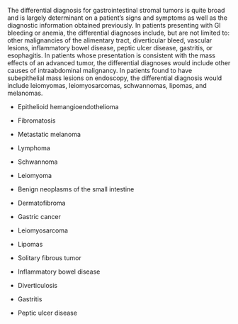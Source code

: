 The differential diagnosis for gastrointestinal stromal tumors is quite broad and is largely determinant on a patient’s signs and symptoms as well as the diagnostic information obtained previously. In patients presenting with GI bleeding or anemia, the differential diagnoses include, but are not limited to: other malignancies of the alimentary tract, diverticular bleed, vascular lesions, inflammatory bowel disease, peptic ulcer disease, gastritis, or esophagitis. In patients whose presentation is consistent with the mass effects of an advanced tumor, the differential diagnoses would include other causes of intraabdominal malignancy. In patients found to have subepithelial mass lesions on endoscopy, the differential diagnosis would include leiomyomas, leiomyosarcomas, schwannomas, lipomas, and melanomas.

- Epithelioid hemangioendothelioma

- Fibromatosis

- Metastatic melanoma

- Lymphoma

- Schwannoma

- Leiomyoma

- Benign neoplasms of the small intestine

- Dermatofibroma

- Gastric cancer

- Leiomyosarcoma

- Lipomas

- Solitary fibrous tumor

- Inflammatory bowel disease

- Diverticulosis

- Gastritis

- Peptic ulcer disease